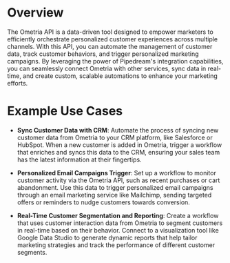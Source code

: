 # Overview

The Ometria API is a data-driven tool designed to empower marketers to efficiently orchestrate personalized customer experiences across multiple channels. With this API, you can automate the management of customer data, track customer behaviors, and trigger personalized marketing campaigns. By leveraging the power of Pipedream's integration capabilities, you can seamlessly connect Ometria with other services, sync data in real-time, and create custom, scalable automations to enhance your marketing efforts.

# Example Use Cases

- **Sync Customer Data with CRM**: Automate the process of syncing new customer data from Ometria to your CRM platform, like Salesforce or HubSpot. When a new customer is added in Ometria, trigger a workflow that enriches and syncs this data to the CRM, ensuring your sales team has the latest information at their fingertips.

- **Personalized Email Campaigns Trigger**: Set up a workflow to monitor customer activity via the Ometria API, such as recent purchases or cart abandonment. Use this data to trigger personalized email campaigns through an email marketing service like Mailchimp, sending targeted offers or reminders to nudge customers towards conversion.

- **Real-Time Customer Segmentation and Reporting**: Create a workflow that uses customer interaction data from Ometria to segment customers in real-time based on their behavior. Connect to a visualization tool like Google Data Studio to generate dynamic reports that help tailor marketing strategies and track the performance of different customer segments.
